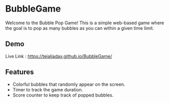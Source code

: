# BubbleGame
Welcome to the Bubble Pop Game! This is a simple web-based game where the goal is to pop as many bubbles as you can within a given time limit.

 ## Demo
Live Link : https://tejaljadav.github.io/BubbleGame/

## Features

- Colorful bubbles that randomly appear on the screen.
- Timer to track the game duration.
- Score counter to keep track of popped bubbles.


